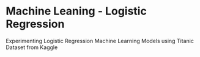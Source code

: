 # Machine Leaning - Logistic Regression
Experimenting Logistic Regression Machine Learning Models using Titanic Dataset from Kaggle
